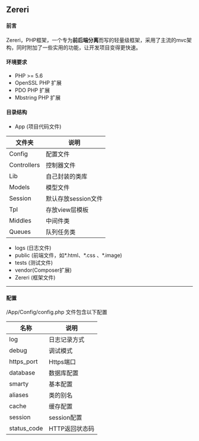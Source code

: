 ## Zereri

#### 前言

Zereri，PHP框架，一个专为**前后端分离**而写的轻量级框架，采用了主流的mvc架构，同时附加了一些实用的功能，让开发项目变得更快速。



#### 环境要求

- PHP >= 5.6
- OpenSSL PHP 扩展
- PDO PHP 扩展
- Mbstring PHP 扩展



#### 目录结构

- App     (项目代码文件)

| 文件夹         | 说明            |
| ----------- | ------------- |
| Config      | 配置文件          |
| Controllers | 控制器文件         |
| Lib         | 自己封装的类库       |
| Models      | 模型文件          |
| Session     | 默认存放session文件 |
| Tpl         | 存放view层模板     |
| Middles     | 中间件类          |
| Queues      | 队列任务类         |

- logs      (日志文件)
- public  (前端文件，如\*.html、\*.css 、*.image)
- tests    (测试文件)
- vendor(Composer扩展)
- Zereri  (框架文件)

------

#### 配置

/App/Config/config.php 文件包含以下配置

| 名称          | 说明        |
| ----------- | --------- |
| log         | 日志记录方式    |
| debug       | 调试模式      |
| https_port  | Https端口   |
| database    | 数据库配置     |
| smarty      | 基本配置      |
| aliases     | 类的别名      |
| cache       | 缓存配置      |
| session     | session配置 |
| status_code | HTTP返回状态码 |